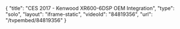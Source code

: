 {
    "title": "CES 2017 - Kenwood XR600-6DSP OEM Integration",
    "type": "solo",
    "layout": "iframe-static",
    "videoId": "84819356",
    "url": "\/tvpembed\/84819356"
}